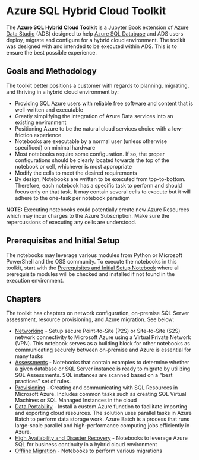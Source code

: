 # Azure SQL Hybrid Cloud Toolkit

The **Azure SQL Hybrid Cloud Toolkit** is a [Jupyter Book](https://jupyterbook.org/intro.html) extension of [Azure Data Studio](https://docs.microsoft.com/en-us/sql/azure-data-studio/download-azure-data-studio) (ADS) designed to help [Azure SQL Database](https://azure.microsoft.com/en-us/services/sql-database/) and ADS users deploy, migrate and configure for a hybrid cloud environment. The toolkit was designed with and intended to be executed within ADS. This is to ensure the best possible experience.

## Goals and Methodology
The toolkit better positions a customer with regards to planning, migrating, and thriving in a hybrid cloud environment by:

* Providing SQL Azure users with reliable free software and content that is well-written and executable
* Greatly simplifying the integration of Azure Data services into an existing environment
* Positioning Azure to be the natural cloud services choice with a low-friction experience
* Notebooks are executable by a normal user (unless otherwise specificed) on minimal hardware
* Most notebooks require some configuration. If so, the proper configurations should be clearly located towards the top of the notebook or cell, whichever is most appropriate
* Modify the cells to meet the desired requirements
* By design, Notebooks are written to be executed from top-to-bottom. Therefore, each notebook has a specific task to perform and should focus only on that task. It may contain several cells to execute but it will adhere to the one-task per notebook paradigm

**NOTE:** Executing notebooks could potentially create new Azure Resources which may incur charges to the Azure Subscription. Make sure the repercussions of executing any cells are understood.

## Prerequisites and Initial Setup
The notebooks may leverage various modules from Python or Microsoft PowerShell and the OSS community. To execute the notebooks in this toolkit, start with the [Prerequisites and Initial Setup Notebook](Prerequisites/prereqs.ipynb) where all prerequisite modules will be checked and installed if not found in the execution environment.

## Chapters
The toolkit has chapters on network configuration, on-premise SQL Server assessment, resource provisioning, and Azure migration. See below:
* [Networking](networking/readme.md) - Setup secure Point-to-Site (P2S) or Site-to-Site (S2S) network connectivity to Microsoft Azure using a Virtual Private Network (VPN). This notebook serves as a building block for other notebooks as communicating securely between on-premise and Azure is essential for many tasks
* [Assessments](Assessments/readme.md) - Notebooks that contain examples to determine whether a given database or SQL Server instance is ready to migrate by utilizing SQL Assessments. SQL instances are scanned based on a "best practices" set of rules.
* [Provisioning](provisioning/readme.md) - Creating and communicating with SQL Resources in Microsoft Azure. Includes common tasks such as creating SQL Virtual Machines or SQL Managed Instances in the cloud
* [Data Portability](data-portability/readme.md) - Install a custom Azure function to facilitate importing and exporting cloud resources. The solution uses parallel tasks in Azure Batch to perform data storage work. Azure Batch is a process that runs large-scale parallel and high-performance computing jobs efficiently in Azure.
* [High Availability and Disaster Recovery](hadr/readme.md) - Notebooks to leverage Azure SQL for business continuity in a hybrid cloud environment
* [Offline Migration](offline-migration/readme.md) - Notebooks to perform various migrations
